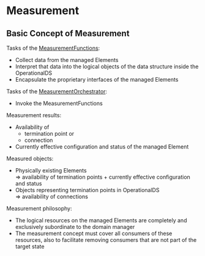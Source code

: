 # Measurement  


## Basic Concept of Measurement  

Tasks of the [MeasurementFunctions](./MeasurementFunctions.md):  
- Collect data from the managed Elements  
- Interpret that data into the logical objects of the data structure inside the OperationalDS  
- Encapsulate the proprietary interfaces of the managed Elements  

Tasks of the [MeasurementOrchestrator](./MeasurementOrchestrator.md):  
- Invoke the MeasurementFunctions  

Measurement results:  
- Availability of  
  - termination point or  
  - connection  
- Currently effective configuration and status of the managed Element  

Measured objects:  
- Physically existing Elements  
  => availability of termination points + currently effective configuration and status  
- Objects representing termination points in OperationalDS  
  => availability of connections  

Measurement philosophy:  
- The logical resources on the managed Elements are completely and exclusively subordinate to the domain manager  
- The measurement concept must cover all consumers of these resources, also to facilitate removing consumers that are not part of the target state  


